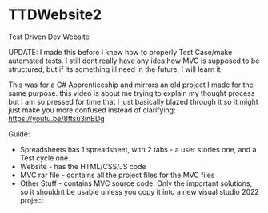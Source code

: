 # TTDWebsite2
 Test Driven Dev Website

 UPDATE:
 I made this before I knew how to properly Test Case/make automated tests. I still dont really have any idea how MVC is supposed to be structured, but if its something
 ill need in the future, I will learn it

This was for a C# Apprenticeship and mirrors an old project I made for the same purpose.
this video is about me trying to explain my thought process but I am so pressed for time that I just basically blazed through it so it might just make you more confused instead of clarifying:
https://youtu.be/8ftsu3inBDg

Guide:
<ul>
<li>Spreadsheets has 1 spreadsheet, with 2 tabs - a user stories one, and a Test cycle one.</li>
<li>Website - has the HTML/CSS/JS code </li>
<li>MVC rar file - contains all the project files for the MVC files</li>
<li>Other Stuff - contains MVC source code. Only the important solutions, so it shouldnt be usable unless you copy it into a new visual studio  2022 project</li>
</ul>
